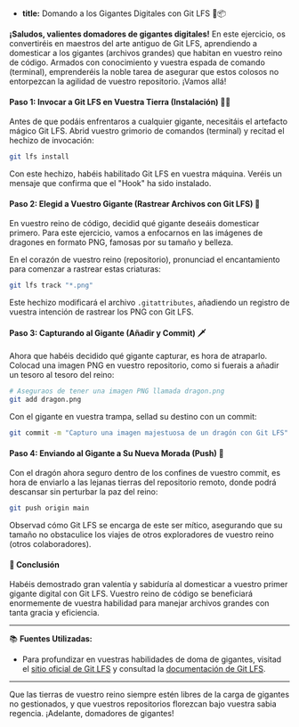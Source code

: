* **title:** Domando a los Gigantes Digitales con Git LFS 🐉📦

**¡Saludos, valientes domadores de gigantes digitales!** En este ejercicio, os convertiréis en maestros del arte antiguo de Git LFS, aprendiendo a domesticar a los gigantes (archivos grandes) que habitan en vuestro reino de código. Armados con conocimiento y vuestra espada de comando (terminal), emprenderéis la noble tarea de asegurar que estos colosos no entorpezcan la agilidad de vuestro repositorio. ¡Vamos allá!

#### Paso 1: Invocar a Git LFS en Vuestra Tierra (Instalación) 🧙‍♂️

Antes de que podáis enfrentaros a cualquier gigante, necesitáis el artefacto mágico Git LFS. Abrid vuestro grimorio de comandos (terminal) y recitad el hechizo de invocación:

```bash
git lfs install
```

Con este hechizo, habéis habilitado Git LFS en vuestra máquina. Veréis un mensaje que confirma que el "Hook" ha sido instalado.

#### Paso 2: Elegid a Vuestro Gigante (Rastrear Archivos con Git LFS) 🐲

En vuestro reino de código, decidid qué gigante deseáis domesticar primero. Para este ejercicio, vamos a enfocarnos en las imágenes de dragones en formato PNG, famosas por su tamaño y belleza.

En el corazón de vuestro reino (repositorio), pronunciad el encantamiento para comenzar a rastrear estas criaturas:

```bash
git lfs track "*.png"
```

Este hechizo modificará el archivo `.gitattributes`, añadiendo un registro de vuestra intención de rastrear los PNG con Git LFS.

#### Paso 3: Capturando al Gigante (Añadir y Commit) 🗡️

Ahora que habéis decidido qué gigante capturar, es hora de atraparlo. Colocad una imagen PNG en vuestro repositorio, como si fuerais a añadir un tesoro al tesoro del reino:

```bash
# Aseguraos de tener una imagen PNG llamada dragon.png
git add dragon.png
```

Con el gigante en vuestra trampa, sellad su destino con un commit:

```bash
git commit -m "Capturo una imagen majestuosa de un dragón con Git LFS"
```

#### Paso 4: Enviando al Gigante a Su Nueva Morada (Push) 🌌

Con el dragón ahora seguro dentro de los confines de vuestro commit, es hora de enviarlo a las lejanas tierras del repositorio remoto, donde podrá descansar sin perturbar la paz del reino:

```bash
git push origin main
```

Observad cómo Git LFS se encarga de este ser mítico, asegurando que su tamaño no obstaculice los viajes de otros exploradores de vuestro reino (otros colaboradores).

#### 🤔 Conclusión

Habéis demostrado gran valentía y sabiduría al domesticar a vuestro primer gigante digital con Git LFS. Vuestro reino de código se beneficiará enormemente de vuestra habilidad para manejar archivos grandes con tanta gracia y eficiencia.

---

📚 **Fuentes Utilizadas:**

- Para profundizar en vuestras habilidades de doma de gigantes, visitad el [sitio oficial de Git LFS](https://git-lfs.github.com/) y consultad la [documentación de Git LFS](https://git-scm.com/docs/git-lfs).

---

Que las tierras de vuestro reino siempre estén libres de la carga de gigantes no gestionados, y que vuestros repositorios florezcan bajo vuestra sabia regencia. ¡Adelante, domadores de gigantes!
